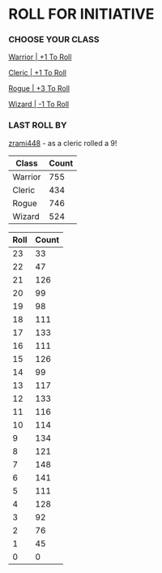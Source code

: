 # ROLL FOR INITIATIVE
### CHOOSE YOUR CLASS

[Warrior | +1 To Roll](https://github.com/benjaminsampica/benjaminsampica/issues/new?title=roll%7Cwarrior&body=Just+click+%27Create%27.)

[Cleric | +1 To Roll](https://github.com/benjaminsampica/benjaminsampica/issues/new?title=roll%7Ccleric&body=Just+click+%27Create%27.)

[Rogue | +3 To Roll](https://github.com/benjaminsampica/benjaminsampica/issues/new?title=roll%7Crogue&body=Just+click+%27Create%27.)

[Wizard | -1 To Roll](https://github.com/benjaminsampica/benjaminsampica/issues/new?title=roll%7Cwizard&body=Just+click+%27Create%27.)
### LAST ROLL BY
[zrami448](https://www.github.com/zrami448) - as a cleric rolled a 9!

|Class|Count|
|-|-|
|Warrior|755|
|Cleric|434|
|Rogue|746|
|Wizard|524|

|Roll|Count|
|-|-|
|23|33
|22|47
|21|126
|20|99
|19|98
|18|111
|17|133
|16|111
|15|126
|14|99
|13|117
|12|133
|11|116
|10|114
|9|134
|8|121
|7|148
|6|141
|5|111
|4|128
|3|92
|2|76
|1|45
|0|0
